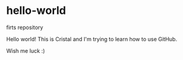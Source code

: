 # hello-world
firts repository

Hello world! 
This is Cristal and I'm trying to learn how to use GitHub. 

Wish me luck :)
